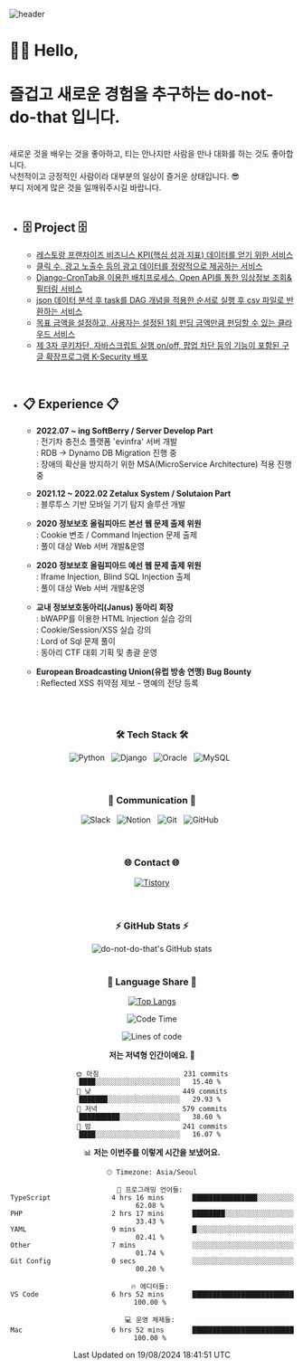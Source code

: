 ![header](https://capsule-render.vercel.app/api?type=waving&color=auto&height=300&section=header&text=do-not-do-that&fontSize=90&animation=fadeIn&fontAlignY=38&descAlignY=55&descAlign=65)


# 👩‍💻 Hello, 
# 즐겁고 새로운 경험을 추구하는 do-not-do-that 입니다.

<br>
새로운 것을 배우는 것을 좋아하고, 티는 안나지만 사람을 만나 대화를 하는 것도 좋아합니다.<br>
낙천적이고 긍정적인 사람이라 대부분의 일상이 즐거운 상태입니다. 😎<br>
부디 저에게 많은 것을 일깨워주시길 바랍니다.
<br><br>

* ## :file_cabinet: **Project** :file_cabinet:

  * [레스토랑 프랜차이즈 비즈니스 KPI(핵심 성과 지표) 데이터를 얻기 위한 서비스](https://github.com/do-not-do-that/02_BearRobotics_C)
  * [클릭 수, 광고 노출수 등의 광고 데이터를 정량적으로 제공하는 서비스](https://github.com/do-not-do-that/01_Madup_C)
  * [Django-CronTab을 이용한 배치프로세스, Open API를 통한 임상정보 조회&필터링 서비스](https://github.com/do-not-do-that/03_HumanScape_C)
  * [json 데이터 분석 후 task를 DAG 개념을 적용한 순서로 실행 후 csv 파일로 반환하는 서비스 ](https://github.com/do-not-do-that/04_MoaData_C)
  * [목표 금액을 설정하고, 사용자는 설정된 1회 펀딩 금액만큼 펀딩할 수 있는 클라우드 서비스](https://github.com/do-not-do-that/crowd_funding_service_restapi)
  * [제 3자 쿠키차단, 자바스크립트 실행 on/off, 팝업 차단 등의 기능이 포함된 구글 확장프로그램 K-Security 배포](https://chrome.google.com/webstore/detail/k-security/gcommmecfghaeoefdppanocimgijdmmi?hl=ko)

<br>

* ## :clipboard: **Experience** :clipboard:
  * **2022.07 ~ ing SoftBerry / Server Develop Part**
  <br>: 전기차 충전소 플랫폼 'evinfra' 서버 개발
  <br>: RDB -> Dynamo DB Migration 진행 중
  <br>: 장애의 확산을 방지하기 위한 MSA(MicroService Architecture) 적용 진행 중
  

  * **2021.12 ~ 2022.02 Zetalux System / Solutaion Part**
  <br>: 블루투스 기반 모바일 기기 탐지 솔루션 개발
  
  * **2020 정보보호 올림피아드 본선 웹 문제 출제 위원**
  <br>: Cookie 변조 / Command Injection 문제 출제
  <br>: 풀이 대상 Web 서버 개발&운영
  
  * **2020 정보보호 올림피아드 예선 웹 문제 출제 위원**
  <br>: Iframe Injection, Blind SQL Injection 출제
  <br>: 풀이 대상 Web 서버 개발&운영
  
  * **교내 정보보호동아리(Janus) 동아리 회장**
  <br>: bWAPP를 이용한 HTML Injection 실습 강의
  <br>: Cookie/Session/XSS 실습 강의
  <br>: Lord of Sql 문제 풀이
  <br>: 동아리 CTF 대회 기획 및 총괄 운영
  
  * **European Broadcasting Union(유럽 방송 연맹) Bug Bounty**
  <br>: Reflected XSS 취약점 제보 - 명예의 전당 등록
  
<br><br>
<h3 align="center">
    🛠 Tech Stack 🛠
</h3>

<div align="center">
  <img alt="Python" src ="https://img.shields.io/badge/Python-3776AB.svg?&style=for-the-badge&logo=Python&logoColor=white"/> &nbsp
  <img alt="Django" src ="https://img.shields.io/badge/Django-092E20.svg?&style=for-the-badge&logo=Django&logoColor=white"/> &nbsp
  <img alt="Oracle" src ="https://img.shields.io/badge/Oracle-F80000.svg?&style=for-the-badge&logo=Oracle&logoColor=white"/> &nbsp
  <img alt="MySQL" src ="https://img.shields.io/badge/MySQL-4479A1.svg?&style=for-the-badge&logo=MySQL&logoColor=white"/> &nbsp
</div>
<br><br>
<h3 align="center">
   💬 Communication 💬
</h3>
<div align="center">
  <img alt="Slack" src ="https://img.shields.io/badge/Slack-4A154B.svg?&style=for-the-badge&logo=Slack&logoColor=white"/> &nbsp
  <img alt="Notion" src ="https://img.shields.io/badge/Notion-000000.svg?&style=for-the-badge&logo=Notion&logoColor=white"/> &nbsp
  <img alt="Git" src ="https://img.shields.io/badge/Git-F05032.svg?&style=for-the-badge&logo=Git&logoColor=white"/> &nbsp
  <img alt="GitHub" src ="https://img.shields.io/badge/GitHub-181717.svg?&style=for-the-badge&logo=GitHub&logoColor=white"/> &nbsp
  
</div>
<br><br>
<h3 align="center">
 🌐 Contact 🌐
</h3>
<div align="center">
  <a href="https://ffoorreeuunn.tistory.com/"><img alt="Tistory" src ="https://img.shields.io/badge/Tistory-09B3AF.svg?&style=for-the-badge&logo=Storyblok&logoColor=white"/></a>
</div>
<br><br>
<div align="center">
  <h3 align="center">
 ⚡ GitHub Stats ⚡
</h3>

![do-not-do-that's GitHub stats](https://github-readme-stats.vercel.app/api?username=do-not-do-that&show_icons=true&theme=great-gatsby)
<br><br>
  <h3 align="center">
  🌱 Language Share 🌱
</h3>

[![Top Langs](https://github-readme-stats.vercel.app/api/top-langs/?username=do-not-do-that&layout=compact&theme=github_dark&langs_count=5)](https://github.com/anuraghazra/github-readme-stats)
  <!--START_SECTION:waka-->
![Code Time](http://img.shields.io/badge/Code%20Time-1%2C380%20hrs%2042%20mins-blue)

![Lines of code](https://img.shields.io/badge/%EC%A0%80%EB%8A%94%20%EC%97%AC%ED%83%9C%EA%B9%8C%EC%A7%80%20-439.2%20thousand%20%EC%A4%84%EC%9D%98%20%EC%BD%94%EB%93%9C%EB%A5%BC%20%EC%9E%91%EC%84%B1%ED%96%88%EC%96%B4%EC%9A%94.-blue)

**저는 저녁형 인간이에요. 🦉** 

```text
🌞 아침                     231 commits         ████░░░░░░░░░░░░░░░░░░░░░   15.40 % 
🌆 낮　                     449 commits         ███████░░░░░░░░░░░░░░░░░░   29.93 % 
🌃 저녁                     579 commits         ██████████░░░░░░░░░░░░░░░   38.60 % 
🌙 밤　                     241 commits         ████░░░░░░░░░░░░░░░░░░░░░   16.07 % 
```


📊 **저는 이번주를 이렇게 시간을 보냈어요.** 

```text
🕑︎ Timezone: Asia/Seoul

💬 프로그래밍 언어들: 
TypeScript               4 hrs 16 mins       ████████████████░░░░░░░░░   62.08 % 
PHP                      2 hrs 17 mins       ████████░░░░░░░░░░░░░░░░░   33.43 % 
YAML                     9 mins              █░░░░░░░░░░░░░░░░░░░░░░░░   02.41 % 
Other                    7 mins              ░░░░░░░░░░░░░░░░░░░░░░░░░   01.74 % 
Git Config               0 secs              ░░░░░░░░░░░░░░░░░░░░░░░░░   00.20 % 

🔥 에디터들: 
VS Code                  6 hrs 52 mins       █████████████████████████   100.00 % 

💻 운영 체제들: 
Mac                      6 hrs 52 mins       █████████████████████████   100.00 % 
```


 Last Updated on 19/08/2024 18:41:51 UTC
<!--END_SECTION:waka-->
  
